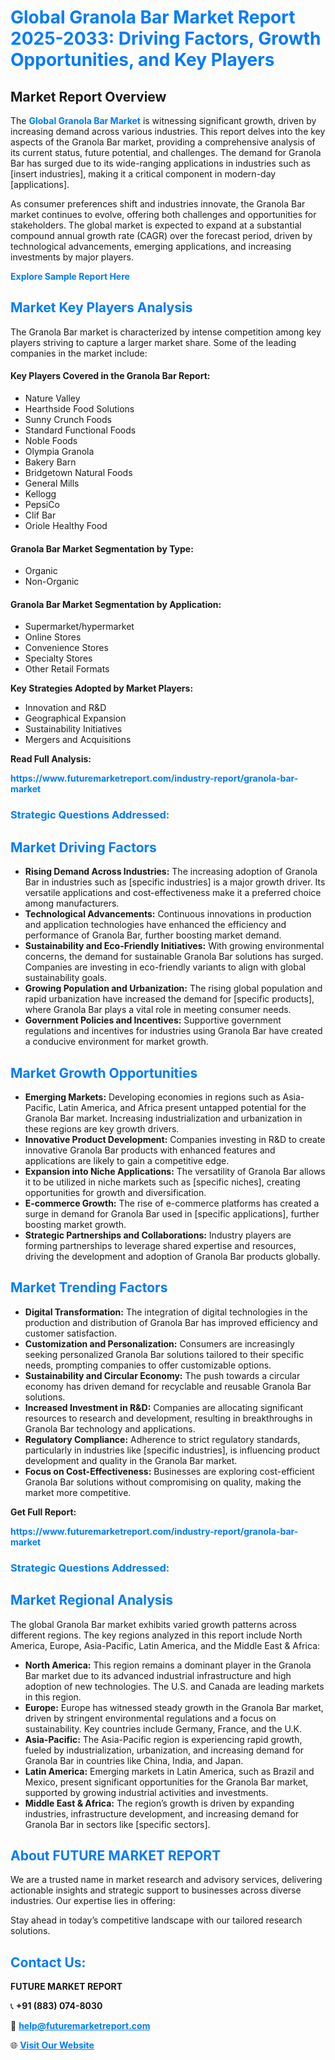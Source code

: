 <h1 style="color: #007BFF;">Global Granola Bar Market Report 2025-2033: Driving Factors, Growth Opportunities, and Key Players</h1>

<section id="overview">
<h2>Market Report Overview</h2>
<p>The <a href="https://www.futuremarketreport.com/industry-report/granola-bar-market" style="color: #007BFF; text-decoration: none;"><strong>Global Granola Bar Market</strong></a> is witnessing significant growth, driven by increasing demand across various industries. This report delves into the key aspects of the Granola Bar market, providing a comprehensive analysis of its current status, future potential, and challenges. The demand for Granola Bar has surged due to its wide-ranging applications in industries such as [insert industries], making it a critical component in modern-day [applications].</p>
<p>As consumer preferences shift and industries innovate, the Granola Bar market continues to evolve, offering both challenges and opportunities for stakeholders. The global market is expected to expand at a substantial compound annual growth rate (CAGR) over the forecast period, driven by technological advancements, emerging applications, and increasing investments by major players.</p>
</section>

<section id="overview">
<p><a href="https://www.futuremarketreport.com/request-sample/reportId=61760" style="color: #007BFF; text-decoration: none;"><strong>Explore Sample Report Here</strong></a></p>
</section>

<section id="key-players">
<h2 style="color: #007BFF;">Market Key Players Analysis</h2>
<p>The Granola Bar market is characterized by intense competition among key players striving to capture a larger market share. Some of the leading companies in the market include:</p>
<h4>Key Players Covered in the Granola Bar Report:</h4>
<ul><li>Nature Valley</li><li>Hearthside Food Solutions</li><li>Sunny Crunch Foods</li><li>Standard Functional Foods</li><li>Noble Foods</li><li>Olympia Granola</li><li>Bakery Barn</li><li>Bridgetown Natural Foods</li><li>General Mills</li><li>Kellogg</li><li>PepsiCo</li><li>Clif Bar</li><li>Oriole Healthy Food</li></ul>
<h4>Granola Bar Market Segmentation by Type:</h4>
<ul><li>Organic</li><li>Non-Organic</li></ul>

<h4>Granola Bar Market Segmentation by Application:</h4>
<ul><li>Supermarket/hypermarket</li><li>Online Stores</li><li>Convenience Stores</li><li>Specialty Stores</li><li>Other Retail Formats</li></ul>
<p><strong>Key Strategies Adopted by Market Players:</strong></p>
<ul>
<li>Innovation and R&D</li>
<li>Geographical Expansion</li>
<li>Sustainability Initiatives</li>
<li>Mergers and Acquisitions</li>
</ul>
</section>

<section>
<p><strong>Read Full Analysis: </strong></p><a href="https://www.futuremarketreport.com/industry-report/granola-bar-market" style="color: #007BFF; text-decoration: none;"><strong>https://www.futuremarketreport.com/industry-report/granola-bar-market</strong></a>
<h3 style="color: #007BFF;">Strategic Questions Addressed:</h3>
</section>

<section id="driving-factors">
<h2 style="color: #007BFF;">Market Driving Factors</h2>
<ul>
<li><strong>Rising Demand Across Industries:</strong> The increasing adoption of Granola Bar in industries such as [specific industries] is a major growth driver. Its versatile applications and cost-effectiveness make it a preferred choice among manufacturers.</li>
<li><strong>Technological Advancements:</strong> Continuous innovations in production and application technologies have enhanced the efficiency and performance of Granola Bar, further boosting market demand.</li>
<li><strong>Sustainability and Eco-Friendly Initiatives:</strong> With growing environmental concerns, the demand for sustainable Granola Bar solutions has surged. Companies are investing in eco-friendly variants to align with global sustainability goals.</li>
<li><strong>Growing Population and Urbanization:</strong> The rising global population and rapid urbanization have increased the demand for [specific products], where Granola Bar plays a vital role in meeting consumer needs.</li>
<li><strong>Government Policies and Incentives:</strong> Supportive government regulations and incentives for industries using Granola Bar have created a conducive environment for market growth.</li>
</ul>
</section>

<section id="growth-opportunities">
<h2 style="color: #007BFF;">Market Growth Opportunities</h2>
<ul>
<li><strong>Emerging Markets:</strong> Developing economies in regions such as Asia-Pacific, Latin America, and Africa present untapped potential for the Granola Bar market. Increasing industrialization and urbanization in these regions are key growth drivers.</li>
<li><strong>Innovative Product Development:</strong> Companies investing in R&D to create innovative Granola Bar products with enhanced features and applications are likely to gain a competitive edge.</li>
<li><strong>Expansion into Niche Applications:</strong> The versatility of Granola Bar allows it to be utilized in niche markets such as [specific niches], creating opportunities for growth and diversification.</li>
<li><strong>E-commerce Growth:</strong> The rise of e-commerce platforms has created a surge in demand for Granola Bar used in [specific applications], further boosting market growth.</li>
<li><strong>Strategic Partnerships and Collaborations:</strong> Industry players are forming partnerships to leverage shared expertise and resources, driving the development and adoption of Granola Bar products globally.</li>
</ul>
</section>

<section id="trending-factors">
<h2 style="color: #007BFF;">Market Trending Factors</h2>
<ul>
<li><strong>Digital Transformation:</strong> The integration of digital technologies in the production and distribution of Granola Bar has improved efficiency and customer satisfaction.</li>
<li><strong>Customization and Personalization:</strong> Consumers are increasingly seeking personalized Granola Bar solutions tailored to their specific needs, prompting companies to offer customizable options.</li>
<li><strong>Sustainability and Circular Economy:</strong> The push towards a circular economy has driven demand for recyclable and reusable Granola Bar solutions.</li>
<li><strong>Increased Investment in R&D:</strong> Companies are allocating significant resources to research and development, resulting in breakthroughs in Granola Bar technology and applications.</li>
<li><strong>Regulatory Compliance:</strong> Adherence to strict regulatory standards, particularly in industries like [specific industries], is influencing product development and quality in the Granola Bar market.</li>
<li><strong>Focus on Cost-Effectiveness:</strong> Businesses are exploring cost-efficient Granola Bar solutions without compromising on quality, making the market more competitive.</li>
</ul>
</section>

<section>
<p><strong>Get Full Report: </strong></p><a href="https://www.futuremarketreport.com/industry-report/granola-bar-market" style="color: #007BFF; text-decoration: none;"><strong>https://www.futuremarketreport.com/industry-report/granola-bar-market</strong></a>
<h3 style="color: #007BFF;">Strategic Questions Addressed:</h3>
</section>


<section id="regional-analysis">
<h2 style="color: #007BFF;">Market Regional Analysis</h2>
<p>The global Granola Bar market exhibits varied growth patterns across different regions. The key regions analyzed in this report include North America, Europe, Asia-Pacific, Latin America, and the Middle East & Africa:</p>
<ul>
<li><strong>North America:</strong> This region remains a dominant player in the Granola Bar market due to its advanced industrial infrastructure and high adoption of new technologies. The U.S. and Canada are leading markets in this region.</li>
<li><strong>Europe:</strong> Europe has witnessed steady growth in the Granola Bar market, driven by stringent environmental regulations and a focus on sustainability. Key countries include Germany, France, and the U.K.</li>
<li><strong>Asia-Pacific:</strong> The Asia-Pacific region is experiencing rapid growth, fueled by industrialization, urbanization, and increasing demand for Granola Bar in countries like China, India, and Japan.</li>
<li><strong>Latin America:</strong> Emerging markets in Latin America, such as Brazil and Mexico, present significant opportunities for the Granola Bar market, supported by growing industrial activities and investments.</li>
<li><strong>Middle East & Africa:</strong> The region’s growth is driven by expanding industries, infrastructure development, and increasing demand for Granola Bar in sectors like [specific sectors].</li>
</ul>
</section>

<footer>
<h2 style="color: #007BFF;">About FUTURE MARKET REPORT</h2>
<p>We are a trusted name in market research and advisory services, delivering actionable insights and strategic support to businesses across diverse industries. Our expertise lies in offering:</p>

<p>Stay ahead in today’s competitive landscape with our tailored research solutions.</p>

<h2 style="color: #007BFF;">Contact Us:</h2>
<p><strong>FUTURE MARKET REPORT</strong></p>
<p>📞 <strong>+91 (883) 074-8030</strong></p>
<p>📧 <strong><a href="mailto:help@futuremarketreport.com" style="color: #007BFF;">help@futuremarketreport.com</a></strong></p>
<p>🌐 <strong><a href="https://www.futuremarketreport.com/" style="color: #007BFF;">Visit Our Website</a></strong></p>
</footer>